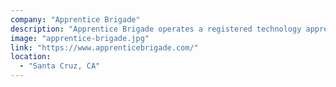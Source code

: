 ```yaml
---
company: "Apprentice Brigade"
description: "Apprentice Brigade operates a registered technology apprenticeship program covering IT and software development, curating quality talent on the Central Coast of California."
image: "apprentice-brigade.jpg"
link: "https://www.apprenticebrigade.com/"
location:
  - "Santa Cruz, CA"
---
```

